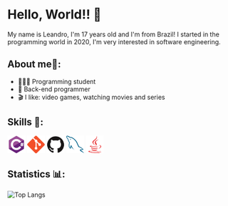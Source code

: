 # Hello, World!! 👋
My name is Leandro, I'm 17 years old and I'm from Brazil! I started in the programming world in 2020, I'm very interested in software engineering.

## About me🤗:

 - 👨🏻‍💻 Programming student
 - 🔢 Back-end programmer
 - 🎬 I like: video games, watching movies and series
 ## Skills 👾:
<div>
    <p aling="center">
    <img height="40" src="https://raw.githubusercontent.com/devicons/devicon/master/icons/csharp/csharp-original.svg" style="max-width:100%;">
    <img height="40" src="https://raw.githubusercontent.com/devicons/devicon/master/icons/git/git-original.svg" style="max-width:100%;">
    <img height="40" src="https://raw.githubusercontent.com/devicons/devicon/master/icons/github/github-original.svg" style="max-width:100%;">
    <img height="40" src="https://raw.githubusercontent.com/devicons/devicon/master/icons/mysql/mysql-original.svg" style="max-width:100%;">
    <img height="40" src="https://raw.githubusercontent.com/devicons/devicon/master/icons/java/java-plain.svg" style="max-width:100%;">
    </p>  
</div>

## Statistics 📊:
![Top Langs](https://github-readme-stats.vercel.app/api/top-langs/?username=LeandroLimaFM&layout=compact)




 

